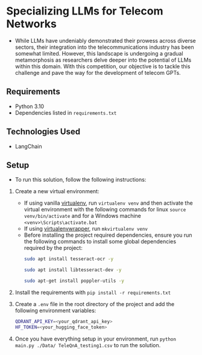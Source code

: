 # Specializing LLMs for Telecom Networks

- While LLMs have undeniably demonstrated their prowess across diverse sectors, their integration into the telecommunications industry has been somewhat limited. However, this landscape is undergoing a gradual metamorphosis as researchers delve deeper into the potential of LLMs within this domain. With this competition, our objective is to tackle this challenge and pave the way for the development of telecom GPTs.

## Requirements
- Python 3.10
- Dependencies listed in `requirements.txt`

## Technologies Used
- LangChain


## Setup
- To run this solution, follow the following instructions:

1. Create a new virtual environment:
    - If using vanilla [virtualenv](https://virtualenv.pypa.io/en/latest/), run `virtualenv venv` and then activate the virtual environment with the following commands for linux `source venv/bin/activate` and for a Windows machine `<venv>\Scripts\activate.bat`
    - If using [virtualenvwrapper](https://virtualenvwrapper.readthedocs.org/en/latest/), run `mkvirtualenv venv`
    - Before installing the project required dependencies, ensure you run the following commands to install some global dependencies required by the project:
      ```bash
      sudo apt install tesseract-ocr -y
      ```
      ```bash
      sudo apt install libtesseract-dev -y
      ```
      ```bash
      sudo apt-get install poppler-utils -y
      ```

2. Install the requirements with `pip install -r requirements.txt`

3. Create a `.env` file in the root directory of the project and add the following environment variables:
    ```bash
    QDRANT_API_KEY=<your_qdrant_api_key>
    HF_TOKEN=<your_hugging_face_token>
    ``` 

4. Once you have everything setup in your environment, run `python main.py ./Data/ TeleQnA_testing1.csv` to run the solution.